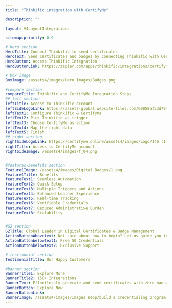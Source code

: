 ```yaml
---
title: "Thinkific integration with CertifyMe"

description: ""

layout: V4LayoutIntegrations

sitemap.priority: 0.9

# hero section
HeroTitle: Connect Thinkific to send certificates
HeroText: Send certificates and badges by connecting Thinkific with CertifyMe. Easy to automate creating verifiable certificates and badges for your learning programs.
HeroButton: Access Thinkific Integration
HeroButtonLink: https://zapier.com/apps/thinkific/integrations/certifyme

# box image
BoxImage: /assets4/images/Hero Images/Badges.png

#compare section
compareTitle: Thinkific and CertifyMe Integration Steps
## left section
leftTitle: Access to Thinkific account
leftSideLogoLink: https://assets-global.website-files.com/60058af53d79fbd8e14841ea/6017e530b1408257d6d52ab4_bf6ec88bd8e251507a3bcdb44f020a8b.png
leftText1: Configure Thinkific & CertifyMe
leftText2: Pick Thinkific as trigger
leftText3: Choose CertifyMe as action
leftText4: Map the right data
leftText5: Finish
## right section
rightSideLogoLink: https://certifyme.online/assets4/images/Logo/146 (1).png
rightTitle: Access to CertifyMe account
rightSideImage: /assets4/images/f_04.png


#features-benefits section
Feature1Image: /assets4/images/Digital Badges/1.png
Feature1Title: Benefits
featureText1: Seamless Automation
featureText2: Quick Setup
featureText3: Multiple Triggers and Actions 
featureText4: Enhanced Learner Experience
featureText5: Real-time Tracking
featureText6: Verifiable Credentials
featureText7: Reduced Administrative Burden
featureText8: Scalability


#G2 section
G2Title: Global Leader in Digital Certificates & Badge Management
ActionButtonAbovetext: Not sure about how to begin? Let us guide you in the right direction!
ActionButtonbelowtext1: Free 50 Credentials
ActionButtonbelowtext2: Exclusive Support

# testimonial section
TestimonialTitle: Our Happy Customers   

#banner section
BannerTitle1: Explore More
BannerTitle2: 150+ Integrations
BannerText: Effortlessly generate and send certificates with zero manual intervention using the most advanced digital credential management software of 2023.
BannerButton: Explore Now
BannerButtonLink: 
BannerImage: /assets4/images/Images Webp/build a credentialing program.webp
---
```


